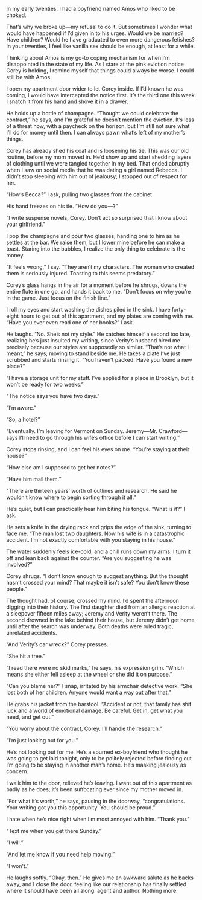 In my early twenties, I had a boyfriend named Amos who liked to be choked.

That’s why we broke up—my refusal to do it. But sometimes I wonder what would have happened if I’d given in to his urges. Would we be married? Have children? Would he have graduated to even more dangerous fetishes? In your twenties, I feel like vanilla sex should be enough, at least for a while.

Thinking about Amos is my go-to coping mechanism for when I’m disappointed in the state of my life. As I stare at the pink eviction notice Corey is holding, I remind myself that things could always be worse. I could still be with Amos.

I open my apartment door wider to let Corey inside. If I’d known he was coming, I would have intercepted the notice first. It’s the third one this week. I snatch it from his hand and shove it in a drawer.

He holds up a bottle of champagne. “Thought we could celebrate the contract,” he says, and I’m grateful he doesn’t mention the eviction. It’s less of a threat now, with a paycheck on the horizon, but I’m still not sure what I’ll do for money until then. I can always pawn what’s left of my mother’s things.

Corey has already shed his coat and is loosening his tie. This was our old routine, before my mom moved in. He’d show up and start shedding layers of clothing until we were tangled together in my bed. That ended abruptly when I saw on social media that he was dating a girl named Rebecca. I didn’t stop sleeping with him out of jealousy; I stopped out of respect for her.

“How’s Becca?” I ask, pulling two glasses from the cabinet.

His hand freezes on his tie. “How do you—?”

“I write suspense novels, Corey. Don’t act so surprised that I know about your girlfriend.”

I pop the champagne and pour two glasses, handing one to him as he settles at the bar. We raise them, but I lower mine before he can make a toast. Staring into the bubbles, I realize the only thing to celebrate is the money.

“It feels wrong,” I say. “They aren’t my characters. The woman who created them is seriously injured. Toasting to this seems predatory.”

Corey’s glass hangs in the air for a moment before he shrugs, downs the entire flute in one go, and hands it back to me. “Don’t focus on why you’re in the game. Just focus on the finish line.”

I roll my eyes and start washing the dishes piled in the sink. I have forty-eight hours to get out of this apartment, and my plates are coming with me. “Have you ever even read one of her books?” I ask.

He laughs. “No. She’s not my style.” He catches himself a second too late, realizing he’s just insulted my writing, since Verity’s husband hired me precisely because our styles are supposedly so similar. “That’s not what I meant,” he says, moving to stand beside me. He takes a plate I’ve just scrubbed and starts rinsing it. “You haven’t packed. Have you found a new place?”

“I have a storage unit for my stuff. I’ve applied for a place in Brooklyn, but it won’t be ready for two weeks.”

“The notice says you have two days.”

“I’m aware.”

“So, a hotel?”

“Eventually. I’m leaving for Vermont on Sunday. Jeremy—Mr. Crawford—says I’ll need to go through his wife’s office before I can start writing.”

Corey stops rinsing, and I can feel his eyes on me. “You’re staying at their house?”

“How else am I supposed to get her notes?”

“Have him mail them.”

“There are thirteen years’ worth of outlines and research. He said he wouldn’t know where to begin sorting through it all.”

He’s quiet, but I can practically hear him biting his tongue. “What is it?” I ask.

He sets a knife in the drying rack and grips the edge of the sink, turning to face me. “The man lost two daughters. Now his wife is in a catastrophic accident. I’m not exactly comfortable with you staying in his house.”

The water suddenly feels ice-cold, and a chill runs down my arms. I turn it off and lean back against the counter. “Are you suggesting he was involved?”

Corey shrugs. “I don’t know enough to suggest anything. But the thought hasn’t crossed your mind? That maybe it isn’t safe? You don’t know these people.”

The thought had, of course, crossed my mind. I’d spent the afternoon digging into their history. The first daughter died from an allergic reaction at a sleepover fifteen miles away; Jeremy and Verity weren’t there. The second drowned in the lake behind their house, but Jeremy didn’t get home until after the search was underway. Both deaths were ruled tragic, unrelated accidents.

“And Verity’s car wreck?” Corey presses.

“She hit a tree.”

“I read there were no skid marks,” he says, his expression grim. “Which means she either fell asleep at the wheel or she did it on purpose.”

“Can you blame her?” I snap, irritated by his armchair detective work. “She lost both of her children. Anyone would want a way out after that.”

He grabs his jacket from the barstool. “Accident or not, that family has shit luck and a world of emotional damage. Be careful. Get in, get what you need, and get out.”

“You worry about the contract, Corey. I’ll handle the research.”

“I’m just looking out for you.”

He’s not looking out for me. He’s a spurned ex-boyfriend who thought he was going to get laid tonight, only to be politely rejected before finding out I’m going to be staying in another man’s home. He’s masking jealousy as concern.

I walk him to the door, relieved he’s leaving. I want out of this apartment as badly as he does; it’s been suffocating ever since my mother moved in.

“For what it’s worth,” he says, pausing in the doorway, “congratulations. Your writing got you this opportunity. You should be proud.”

I hate when he’s nice right when I’m most annoyed with him. “Thank you.”

“Text me when you get there Sunday.”

“I will.”

“And let me know if you need help moving.”

“I won’t.”

He laughs softly. “Okay, then.” He gives me an awkward salute as he backs away, and I close the door, feeling like our relationship has finally settled where it should have been all along: agent and author. Nothing more.